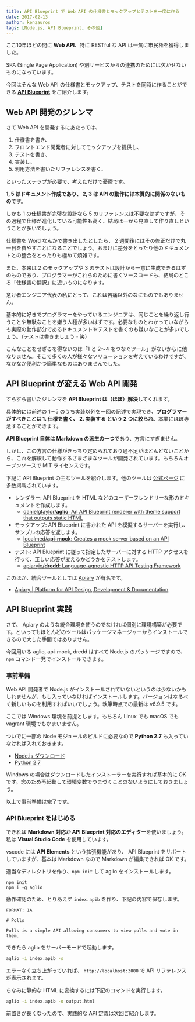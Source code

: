 ```yaml
---
title: API Blueprint で Web API の仕様書とモックアップとテストを一度に作る
date: 2017-02-13
author: kenzauros
tags: [Node.js, API Blueprint, その他]
---
```


ここ10年ほどの間に **Web API**、特に RESTful な API は一気に市民権を獲得しました。

SPA (Single Page Application) や別サービスからの連携のためには欠かせないものになっています。

今回はそんな Web API の仕様書とモックアップ、テストを同時に作ることができる **[API Blueprint](https://apiblueprint.org/)** をご紹介します。

## Web API 開発のジレンマ

さて Web API を開発するにあたっては、

1. 仕様書を書き、
2. フロントエンド開発者に対してモックアップを提供し、
3. テストを書き、
4. 実装し、
5. 利用方法を書いたリファレンスを書く、

といったステップが必要で、考えただけで憂鬱です。

**1, 5 はドキュメント作成であり、 2, 3 は API の動作には本質的に関係のないもの**です。

しかも 1 の仕様書が完璧な設計なら 5 のリファレンスは不要なはずですが、その過程で仕様が進化している可能性も高く、結局は一から見直して作り直しということが多いでしょう。

仕様書を Word なんかで書き出したとしたら、 2 週間後にはその修正だけで丸一日を費やすことになることでしょう。おまけに差分をとったり他のドキュメントとの整合をとったりも極めて煩雑です。

また、本来は 2 のモックアップや 3 のテストは設計から一意に生成できるはずのものであり、プログラマーがこれらのために書くソースコードも、結局のところ「仕様書の翻訳」に近いものになります。

怠け者エンジニア代表の私にとって、これは苦痛以外のなにものでもありません。

基本的に好きでプログラマーをやっているエンジニアは、同じことを繰り返し行うことや無駄なことを嫌う人種が多いはずです。必要なものとわかっていながらも実際の動作部分であるドキュメントやテストを書くのも嫌いなことが多いでしょう。（テストは書きましょう・笑）

こんなことをせざるを得ないのは「1 と 2～4 をつなぐツール」がないからに他なりません。そこで多くの人が様々なソリューションを考えているわけですが、なかなか便利かつ簡単なものはありませんでした。

## API Blueprint が変える Web API 開発

ずらずら書いたジレンマを **API Blueprint は（ほぼ）解決**してくれます。

具体的には前述の 1～5 のうち実装以外を一回の記述で実現でき、**プログラマーがすべきことは 1. 仕様を書く、 2. 実装する という 2 つに絞られ**、本業にほぼ専念することができます。

**API Blueprint 自体は Markdown の派生の一つ**であり、方言にすぎません。

しかし、この方言の仕様がきっちり定められており過不足がほとんどないことから、これを解釈して動作するさまざまなツールが開発されています。もちろんオープンソースで MIT ライセンスです。

下記に API Blueprint の主なツールを紹介します。他のツールは [公式ページ](https://apiblueprint.org/tools.html) に多数掲載されています。

* レンダラー: API Blueprint を HTML などのユーザーフレンドリーな形のドキュメントを作成します。
    * [danielgtaylor/**aglio**: An API Blueprint renderer with theme support that outputs static HTML](https://github.com/danielgtaylor/aglio)
* モックアップ: API Blueprint に書かれた API を模擬するサーバーを実行し、サンプルの応答を返します。
    * [localmed/**api-mock**: Creates a mock server based on an API Blueprint](https://github.com/localmed/api-mock)
* テスト: API Blueprint に従って指定したサーバーに対する HTTP アクセスを行って、正しい応答が変えるかどうかをテストします。
    * [apiaryio/**dredd**: Language-agnostic HTTP API Testing Framework](https://github.com/apiaryio/dredd)

このほか、統合ツールとしては [Apiary](https://apiary.io/) が有名です。

* [Apiary | Platform for API Design, Development & Documentation](https://apiary.io/)

## API Blueprint 実践

さて、 Apiary のような統合環境を使うのでなければ個別に環境構築が必要です。といってもほとんどのツールはパッケージマネージャーからインストールできるので大した手間ではありません。

今回用いる aglio, api-mock, dredd はすべて Node.js のパッケージですので、 `npm` コマンド一発でインストールできます。

### 事前準備

Web API 開発者で Node.js がインストールされていないというのは少ないかもしれませんが、もし入っていなければインストールします。バージョンはなるべく新しいものを利用すればいいでしょう。執筆時点での最新は v6.9.5 です。

ここでは Windows 環境を前提とします。もちろん Linux でも macOS でも vagrant 環境でもかまいません。

ついでに一部の Node モジュールのビルドに必要なので **Python 2.7** も入っていなければ入れておきます。

* [Node.js ダウンロード](https://nodejs.org/ja/download/)
* [Python 2.7](https://www.python.org/downloads/)

Windows の場合はダウンロードしたインストーラーを実行すれば基本的に OK です。念のため再起動して環境変数でつまづくことのないようにしておきましょう。

以上で事前準備は完了です。

### API Blueprint をはじめる

できれば **Markdown 対応か API Blueprint 対応のエディター**を使いましょう。私は **Visual Studio Code** を使用しています。

vscode には **API Elements** という拡張機能があり、 API Blueprint をサポートしていますが、基本は Markdown なので Markdown が編集できれば OK です。

適当なディレクトリを作り、`npm init` して aglio をインストールします。

```
npm init
npm i -g aglio
```

動作確認のため、とりあえず `index.apib` を作り、下記の内容で保存します。

```
FORMAT: 1A

# Polls

Polls is a simple API allowing consumers to view polls and vote in them.
```

できたら aglio をサーバーモードで起動します。

```bash
aglio -i index.apib -s
```

エラーなく立ち上がっていれば、 `http://localhost:3000` で API リファレンスが表示されます。

ちなみに静的な HTML に変換するには下記のコマンドを実行します。

```bash
aglio -i index.apib -o output.html
```

前置きが長くなったので、実践的な API 定義は次回ご紹介します。